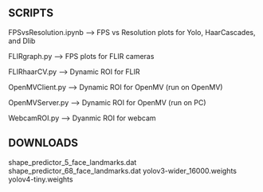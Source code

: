 **SCRIPTS**
----------------
FPSvsResolution.ipynb --> FPS vs Resolution plots for Yolo, HaarCascades, and Dlib 

FLIRgraph.py --> FPS plots for FLIR cameras

FLIRhaarCV.py --> Dynamic ROI for FLIR 

OpenMVClient.py --> Dynamic ROI for OpenMV (run on OpenMV)

OpenMVServer.py --> Dynamic ROI for OpenMV (run on PC)

WebcamROI.py --> Dyanmic ROI for webcam


**DOWNLOADS**
----------------
shape_predictor_5_face_landmarks.dat
shape_predictor_68_face_landmarks.dat
yolov3-wider_16000.weights
yolov4-tiny.weights
